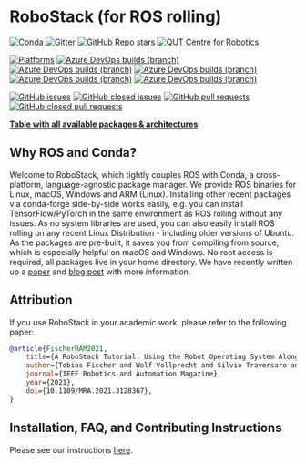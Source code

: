 # RoboStack (for ROS rolling)

[![Conda](https://img.shields.io/conda/dn/robostack-rolling/ros-rolling-desktop?style=flat-square)](https://anaconda.org/robostack/)
[![Gitter](https://img.shields.io/gitter/room/RoboStack/Lobby?style=flat-square)](https://gitter.im/RoboStack/Lobby)
[![GitHub Repo stars](https://img.shields.io/github/stars/robostack/ros-rolling?style=flat-square)](https://github.com/RoboStack/ros-rolling/)
[![QUT Centre for Robotics](https://img.shields.io/badge/collection-QUT%20Robotics-%23043d71?style=flat-square)](https://qcr.github.io/)

[![Platforms](https://img.shields.io/badge/platforms-linux%20%7C%20win%20%7C%20macos%20%7C%20macos_arm64%20%7C%20linux_aarch64-green.svg?style=flat-square)](https://github.com/RoboStack/ros-rolling)
[![Azure DevOps builds (branch)](https://img.shields.io/github/actions/workflow/status/robostack/ros-rolling/linux.yml?branch=buildbranch_linux&label=build%20linux&style=flat-square)](https://github.com/RoboStack/ros-rolling/actions/workflows/linux.yml)
[![Azure DevOps builds (branch)](https://img.shields.io/github/actions/workflow/status/robostack/ros-rolling/win.yml?branch=buildbranch_win&label=build%20win&style=flat-square)](https://github.com/RoboStack/ros-rolling/actions/workflows/win.yml)
[![Azure DevOps builds (branch)](https://img.shields.io/github/actions/workflow/status/robostack/ros-rolling/osx.yml?branch=buildbranch_osx&label=build%20osx&style=flat-square)](https://github.com/RoboStack/ros-rolling/actions/workflows/osx.yml)
[![Azure DevOps builds (branch)](https://img.shields.io/github/actions/workflow/status/robostack/ros-rolling/osx_arm64.yml?branch=buildbranch_osx_arm64&label=build%20osx-arm64&style=flat-square)](https://github.com/RoboStack/ros-rolling/actions/workflows/osx_arm64.yml)
[![Azure DevOps builds (branch)](https://img.shields.io/github/actions/workflow/status/robostack/ros-rolling/build_linux_aarch64.yml?branch=buildbranch_linux_aarch64&label=build%20aarch64&style=flat-square)](https://github.com/RoboStack/ros-rolling/actions/workflows/build_linux_aarch64.yml)

[![GitHub issues](https://img.shields.io/github/issues-raw/robostack/ros-rolling?style=flat-square)](https://github.com/RoboStack/ros-rolling/issues)
[![GitHub closed issues](https://img.shields.io/github/issues-closed-raw/robostack/ros-rolling?style=flat-square)](https://github.com/RoboStack/ros-rolling/issues?q=is%3Aissue+is%3Aclosed)
[![GitHub pull requests](https://img.shields.io/github/issues-pr-raw/robostack/ros-rolling?style=flat-square)](https://github.com/RoboStack/ros-rolling/pulls)
[![GitHub closed pull requests](https://img.shields.io/github/issues-pr-closed-raw/robostack/ros-rolling?style=flat-square)](https://github.com/RoboStack/ros-rolling/pulls?q=is%3Apr+is%3Aclosed)

[__Table with all available packages & architectures__](https://robostack.github.io/rolling.html)

## Why ROS and Conda?
Welcome to RoboStack, which tightly couples ROS with Conda, a cross-platform, language-agnostic package manager. We provide ROS binaries for Linux, macOS, Windows and ARM (Linux). Installing other recent packages via conda-forge side-by-side works easily, e.g. you can install TensorFlow/PyTorch in the same environment as ROS rolling without any issues. As no system libraries are used, you can also easily install ROS rolling on any recent Linux Distribution - including older versions of Ubuntu. As the packages are pre-built, it saves you from compiling from source, which is especially helpful on macOS and Windows. No root access is required, all packages live in your home directory. We have recently written up a [paper](https://arxiv.org/abs/2104.12910) and [blog post](https://medium.com/robostack/cross-platform-conda-packages-for-ros-fa1974fd1de3) with more information.

## Attribution
If you use RoboStack in your academic work, please refer to the following paper:
```bibtex
@article{FischerRAM2021,
    title={A RoboStack Tutorial: Using the Robot Operating System Alongside the Conda and Jupyter Data Science Ecosystems},
    author={Tobias Fischer and Wolf Vollprecht and Silvio Traversaro and Sean Yen and Carlos Herrero and Michael Milford},
    journal={IEEE Robotics and Automation Magazine},
    year={2021},
    doi={10.1109/MRA.2021.3128367},
}
```

## Installation, FAQ, and Contributing Instructions
Please see our instructions [here](https://robostack.github.io/GettingStarted.html).
